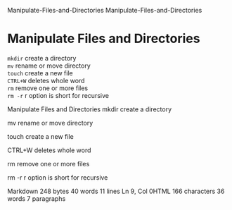 Manipulate-Files-and-Directories
Manipulate-Files-and-Directories
# Manipulate Files and Directories

`mkdir` create a directory <br>
`mv` rename or move directory<br>
`touch` create a new file<br>
`CTRL+W` deletes whole word<br> 
`rm` remove one or more files <br>
`rm -r` r option is short for recursive <br>



Manipulate Files and Directories
mkdir create a directory

mv rename or move directory

touch create a new file

CTRL+W deletes whole word

rm remove one or more files

rm -r r option is short for recursive

Markdown 248 bytes 40 words 11 lines Ln 9, Col 0HTML 166 characters 36 words 7 paragraphs
